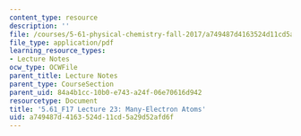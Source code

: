 ```yaml
---
content_type: resource
description: ''
file: /courses/5-61-physical-chemistry-fall-2017/a749487d4163524d11cd5a29d52afd6f_MIT5_61F17_lec23.pdf
file_type: application/pdf
learning_resource_types:
- Lecture Notes
ocw_type: OCWFile
parent_title: Lecture Notes
parent_type: CourseSection
parent_uid: 84a4b1cc-10b0-e743-a24f-06e70616d942
resourcetype: Document
title: '5.61_F17 Lecture 23: Many-Electron Atoms'
uid: a749487d-4163-524d-11cd-5a29d52afd6f
---
```

